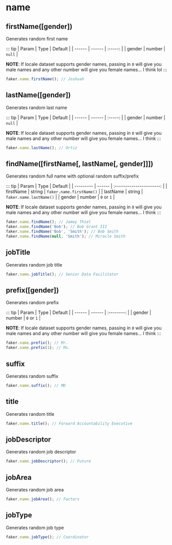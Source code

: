 # name

## firstName([gender])

Generates random first name

::: tip
| Param  | Type   | Default |
| ------ | ------ | :-----: |
| gender | number | `null`  |

**NOTE**: If locale dataset supports gender names, passing in `0` will give you male names and any other number will give you female names... I think lol
:::

```js
faker.name.firstName(); // Joshuah
```

## lastName([gender])

Generates random last name

::: tip
| Param  | Type   | Default |
| ------ | ------ | :-----: |
| gender | number | `null`  |

**NOTE**: If locale dataset supports gender names, passing in `0` will give you male names and any other number will give you female names... I think
:::

```js
faker.name.lastName(); // Ortiz
```

## findName([firstName[, lastName[, gender]]])

Generates random full name with optional random suffix/prefix

::: tip
| Param     | Type   |         Default          |
| --------- | ------ | :----------------------: |
| firstName | string | `faker.name.firstName()` |
| lastName  | string | `faker.name.lastName()`  |
| gender    | number |        `0` or `1`        |

**NOTE**: If locale dataset supports gender names, passing in `0` will give you male names and any other number will give you female names... I think
:::

```js
faker.name.findName(); // Jamey Thiel
faker.name.findName('Bob'); // Bob Grant III
faker.name.findName('Bob', 'Smith'); // Bob Smith
faker.name.findName(null, 'Smith'); // Miracle Smith
```

## jobTitle

Generates random job title

```js
faker.name.jobTitle(); // Senior Data Facilitator
```

## prefix([gender])

Generates random prefix

::: tip
| Param  | Type   |  Default   |
| ------ | ------ | :--------: |
| gender | number | `0` or `1` |

**NOTE**: If locale dataset supports gender names, passing in `0` will give you male names and any other number will give you female names... I think
:::

```js
faker.name.prefix(); // Mr.
faker.name.prefix(1); // Ms.
```

## suffix

Generates random suffix

```js
faker.name.suffix(); // MD
```

## title

Generates random title

```js
faker.name.title(); // Forward Accountability Executive
```

## jobDescriptor

Generates random job descriptor

```js
faker.name.jobDescriptor(); // Future
```

## jobArea

Generates random job area

```js
faker.name.jobArea(); // Factors
```

## jobType

Generates random job type

```js
faker.name.jobType(); // Coordinator
```